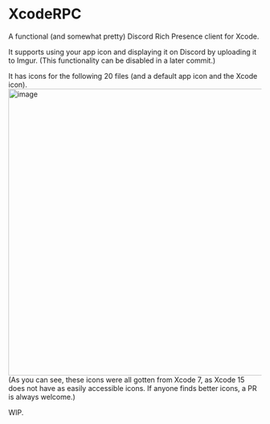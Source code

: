 # XcodeRPC

A functional (and somewhat pretty) Discord Rich Presence client for Xcode.

It supports using your app icon and displaying it on Discord by uploading it to Imgur. (This functionality can be disabled in a later commit.)

It has icons for the following 20 files (and a default app icon and the Xcode icon).
<img width="570" alt="image" src="https://github.com/atomtables/XcodeRPC/assets/76572470/7828f29f-eb8e-4d93-a8a7-21215b72bfb6">
(As you can see, these icons were all gotten from Xcode 7, as Xcode 15 does not have as easily accessible icons. If anyone finds better icons, a PR is always welcome.)

WIP.
